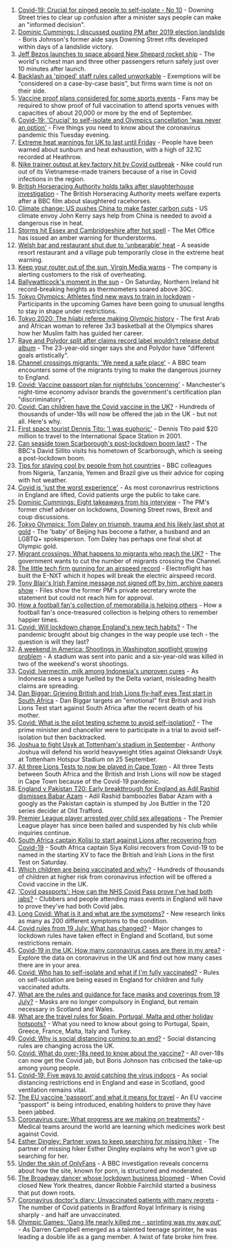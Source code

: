1. [Covid-19: Crucial for pinged people to self-isolate - No 10](https://www.bbc.co.uk/news/uk-57902213) - Downing Street tries to clear up confusion after a minister says people can make an "informed decision".
2. [Dominic Cummings: I discussed ousting PM after 2019 election landslide](https://www.bbc.co.uk/news/uk-politics-57880118) - Boris Johnson's former aide says Downing Street rifts developed within days of a landslide victory.
3. [Jeff Bezos launches to space aboard New Shepard rocket ship](https://www.bbc.co.uk/news/science-environment-57849364) - The world's richest man and three other passengers return safely just over 10 minutes after launch.
4. [Backlash as 'pinged' staff rules called unworkable](https://www.bbc.co.uk/news/business-57901500) - Exemptions will be "considered on a case-by-case basis", but firms warn time is not on their side.
5. [Vaccine proof plans considered for some sports events](https://www.bbc.co.uk/sport/57905459) - Fans may be required to show proof of full vaccination to attend sports venues with capacities of about 20,000 or more by the end of September.
6. [Covid-19: 'Crucial' to self-isolate and Olympics cancellation 'was never an option'](https://www.bbc.co.uk/news/uk-57903798) - Five things you need to know about the coronavirus pandemic this Tuesday evening.
7. [Extreme heat warnings for UK to last until Friday](https://www.bbc.co.uk/news/uk-57898718) - People have been warned about sunburn and heat exhaustion, with a high of 32.1C recorded at Heathrow.
8. [Nike trainer output at key factory hit by Covid outbreak](https://www.bbc.co.uk/news/business-57902093) - Nike could run out of its Vietnamese-made trainers because of a rise in Covid infections in the region.
9. [British Horseracing Authority holds talks after slaughterhouse investigation](https://www.bbc.co.uk/news/uk-57902663) - The British Horseracing Authority meets welfare experts after a BBC film about slaughtered racehorses.
10. [Climate change: US pushes China to make faster carbon cuts](https://www.bbc.co.uk/news/science-environment-57904042) - US climate envoy John Kerry says help from China is needed to avoid a dangerous rise in heat.
11. [Storms hit Essex and Cambridgeshire after hot spell](https://www.bbc.co.uk/news/uk-england-essex-57909228) - The Met Office has issued an amber warning for thunderstorms.
12. [Welsh bar and restaurant shut due to 'unbearable' heat](https://www.bbc.co.uk/news/uk-wales-57899296) - A seaside resort restaurant and a village pub temporarily close in the extreme heat warning.
13. [Keep your router out of the sun, Virgin Media warns](https://www.bbc.co.uk/news/technology-57901108) - The company is alerting customers to the risk of overheating.
14. [Ballywatticock's moment in the sun](https://www.bbc.co.uk/news/uk-northern-ireland-politics-57909358) - On Saturday, Northern Ireland hit record-breaking heights as thermometers soared above 30C.
15. [Tokyo Olympics: Athletes find new ways to train in lockdown](https://www.bbc.co.uk/news/world-asia-57887074) - Participants in the upcoming Games have been going to unusual lengths to stay in shape under restrictions.
16. [Tokyo 2020: The hijabi referee making Olympic history](https://www.bbc.co.uk/sport/africa/57899407) - The first Arab and African woman to referee 3x3 basketball at the Olympics shares how her Muslim faith has guided her career.
17. [Raye and Polydor split after claims record label wouldn't release debut album](https://www.bbc.co.uk/news/newsbeat-57901301) - The 23-year-old singer says she and Polydor have "different goals artistically".
18. [Channel crossings migrants: 'We need a safe place'](https://www.bbc.co.uk/news/uk-57899177) - A BBC team encounters some of the migrants trying to make the dangerous journey to England.
19. [Covid: Vaccine passport plan for nightclubs 'concerning'](https://www.bbc.co.uk/news/uk-england-manchester-57890847) - Manchester's night-time economy advisor brands the government's certification plan "discriminatory".
20. [Covid: Can children have the Covid vaccine in the UK?](https://www.bbc.co.uk/news/health-57892100) - Hundreds of thousands of under-18s will now be offered the jab in the UK - but not all. Here's why.
21. [First space tourist Dennis Tito: 'I was euphoric'](https://www.bbc.co.uk/news/business-57891867) - Dennis Tito paid $20 million to travel to the International Space Station in 2001.
22. [Can seaside town Scarborough's post-lockdown boom last?](https://www.bbc.co.uk/news/uk-57892101) - The BBC's David Sillito visits his hometown of Scarborough, which is seeing a post-lockdown boom.
23. [Tips for staying cool by people from hot countries](https://www.bbc.co.uk/news/uk-40345702) - BBC colleagues from Nigeria, Tanzania, Yemen and Brazil give us their advice for coping with hot weather.
24. [Covid is 'just the worst experience'](https://www.bbc.co.uk/news/uk-57894916) - As most coronavrirus restrictions in England are lifted, Covid patients urge the public to take care.
25. [Dominic Cummings: Eight takeaways from his interview](https://www.bbc.co.uk/news/uk-politics-57882892) - The PM's former chief adviser on lockdowns, Downing Street rows, Brexit and coup discussions.
26. [Tokyo Olympics: Tom Daley on triumph, trauma and his likely last shot at gold](https://www.bbc.co.uk/sport/olympics/57817424) - The 'baby' of Beijing has become a father, a husband and an LGBTQ+ spokesperson. Tom Daley has perhaps one final shot at Olympic gold.
27. [Migrant crossings: What happens to migrants who reach the UK?](https://www.bbc.co.uk/news/explainers-53734793) - The government wants to cut the number of migrants crossing the Channel.
28. [The little tech firm gunning for an airspeed record](https://www.bbc.co.uk/news/business-57747128) - Electroflight has built the E-NXT which it hopes will break the electric airspeed record.
29. [Tony Blair's Irish Famine message not signed off by him, archive papers show](https://www.bbc.co.uk/news/uk-57894210) - Files show the former PM's private secretary wrote the statement but could not reach him for approval.
30. [How a football fan's collection of memorabilia is helping others](https://www.bbc.co.uk/news/uk-england-57655620) - How a football fan's once-treasured collection is helping others to remember happier times.
31. [Covid: Will lockdown change England's new tech habits?](https://www.bbc.co.uk/news/technology-57890005) - The pandemic brought about big changes in the way people use tech - the question is will they last?
32. [A weekend in America: Shootings in Washington spotlight growing problem](https://www.bbc.co.uk/news/world-us-canada-57840801) - A stadium was sent into panic and a six-year-old was killed in two of the weekend's worst shootings.
33. [Covid: Ivermectin, milk among Indonesia's unproven cures](https://www.bbc.co.uk/news/world-asia-pacific-57838033) - As Indonesia sees a surge fuelled by the Delta variant, misleading health claims are spreading.
34. [Dan Biggar: Grieving British and Irish Lions fly-half eyes Test start in South Africa](https://www.bbc.co.uk/sport/rugby-union/57888359) - Dan Biggar targets an "emotional" first British and Irish Lions Test start against South Africa after the recent death of his mother.
35. [Covid: What is the pilot testing scheme to avoid self-isolation?](https://www.bbc.co.uk/news/health-57887490) - The prime minister and chancellor were to participate in a trial to avoid self-isolation but then backtracked.
36. [Joshua to fight Usyk at Tottenham's stadium in September](https://www.bbc.co.uk/sport/boxing/57907669) - Anthony Joshua will defend his world heavyweight titles against Oleksandr Usyk at Tottenham Hotspur Stadium on 25 September.
37. [All three Lions Tests to now be played in Cape Town](https://www.bbc.co.uk/sport/rugby-union/57905260) - All three Tests between South Africa and the British and Irish Lions will now be staged in Cape Town because of the Covid-19 pandemic.
38. [England v Pakistan T20: Early breakthrough for England as Adil Rashid dismisses Babar Azam](https://www.bbc.co.uk/sport/av/cricket/57908912) - Adil Rashid bamboozles Babar Azam with a googly as the Pakistan captain is stumped by Jos Buttler in the T20 series decider at Old Trafford.
39. [Premier League player arrested over child sex allegations](https://www.bbc.co.uk/news/uk-england-57899127) - The Premier League player has since been bailed and suspended by his club while inquiries continue.
40. [South Africa captain Kolisi to start against Lions after recovering from Covid-19](https://www.bbc.co.uk/sport/rugby-union/57881062) - South Africa captain Siya Kolisi recovers from Covid-19 to be named in the starting XV to face the British and Irish Lions in the first Test on Saturday.
41. [Which children are being vaccinated and why?](https://www.bbc.co.uk/news/health-57888429) - Hundreds of thousands of children at higher risk from coronavirus infection will be offered a Covid vaccine in the UK.
42. ['Covid passports': How can the NHS Covid Pass prove I've had both jabs?](https://www.bbc.co.uk/news/explainers-55718553) - Clubbers and people attending mass events in England will have to prove they've had both Covid jabs.
43. [Long Covid: What is it and what are the symptoms?](https://www.bbc.co.uk/news/health-57833394) - New research links as many as 200 different symptoms to the condition.
44. [Covid rules from 19 July: What has changed?](https://www.bbc.co.uk/news/explainers-52530518) - Major changes to lockdown rules have taken effect in England and Scotland, but some restrictions remain.
45. [Covid-19 in the UK: How many coronavirus cases are there in my area?](https://www.bbc.co.uk/news/uk-51768274) - Explore the data on coronavirus in the UK and find out how many cases there are in your area.
46. [Covid: Who has to self-isolate and what if I'm fully vaccinated?](https://www.bbc.co.uk/news/explainers-54239922) - Rules on self-isolation are being eased in England for children and fully vaccinated adults.
47. [What are the rules and guidance for face masks and coverings from 19 July?](https://www.bbc.co.uk/news/health-51205344) - Masks are no longer compulsory in England, but remain necessary in Scotland and Wales.
48. [What are the travel rules for Spain, Portugal, Malta and other holiday hotspots?](https://www.bbc.co.uk/news/explainers-56997931) - What you need to know about going to Portugal, Spain, Greece, France, Malta, Italy and Turkey.
49. [Covid: Why is social distancing coming to an end?](https://www.bbc.co.uk/news/uk-51506729) - Social distancing rules are changing across the UK.
50. [Covid: What do over-18s need to know about the vaccine?](https://www.bbc.co.uk/news/health-57273875) - All over-18s can now get the Covid jab, but Boris Johnson has criticised the take-up among young people.
51. [Covid-19: Five ways to avoid catching the virus indoors](https://www.bbc.co.uk/news/explainers-53917432) - As social distancing restrictions end in England and ease in Scotland, good ventilation remains vital.
52. [The EU vaccine 'passport' and what it means for travel](https://www.bbc.co.uk/news/explainers-57665765) - An EU vaccine "passport" is being introduced, enabling holders to prove they have been jabbed.
53. [Coronavirus cure: What progress are we making on treatments?](https://www.bbc.co.uk/news/health-52354520) - Medical teams around the world are learning which medicines work best against Covid.
54. [Esther Dingley: Partner vows to keep searching for missing hiker](https://www.bbc.co.uk/news/uk-england-tyne-57818035) - The partner of missing hiker Esther Dingley explains why he won't give up searching for her.
55. [Under the skin of OnlyFans](https://www.bbc.co.uk/news/uk-57269939) - A BBC investigation reveals concerns about how the site, known for porn, is structured and moderated.
56. [The Broadway dancer whose lockdown business bloomed](https://www.bbc.co.uk/news/stories-57840115) - When Covid closed New York theatres, dancer Robbie Fairchild started a business that put down roots.
57. [Coronavirus doctor's diary: Unvaccinated patients with many regrets](https://www.bbc.co.uk/news/stories-57866661) - The number of Covid patients in Bradford Royal Infirmary is rising sharply - and half are unvaccinated.
58. [Olympic Games: 'Gang life nearly killed me - sprinting was my way out'](https://www.bbc.co.uk/sport/athletics/57656659) - As Darren Campbell emerged as a talented teenage sprinter, he was leading a double life as a gang member. A twist of fate broke him free.
